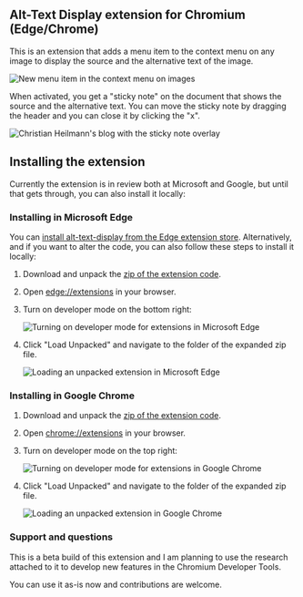 ## Alt-Text Display extension for Chromium (Edge/Chrome)

This is an extension that adds a menu item to the context menu on any image to display the source and the alternative text of the image. 

![New menu item in the context menu on images](https://codepo8.github.io/alt-text-display-extension/context-menu.png)

When activated, you get a "sticky note" on the document that shows the source and the alternative text. You can move the sticky note by dragging the header and you can close it by clicking the "x".

![Christian Heilmann's blog with the sticky note overlay](https://codepo8.github.io/alt-text-display-extension/alt-text-display.png)

## Installing the extension

Currently the extension is in review both at Microsoft and Google, but until that gets through, you can also install it locally:

### Installing in Microsoft Edge

You can [install alt-text-display from the Edge extension store](https://microsoftedge.microsoft.com/addons/detail/alt-text-display/ifckdcbddldhagbihbhhijioebgmnlfl?hl=en-GB). Alternatively, and if you want to alter the code, you can also follow these steps to install it locally:

1. Download and unpack the [zip of the extension code](https://codepo8.github.io/alt-text-display-extension/alt-text-display.zip).

1. Open [edge://extensions](edge://extensions) in your browser.

1. Turn on developer mode on the bottom right:

    ![Turning on developer mode for extensions in Microsoft Edge](https://codepo8.github.io/alt-text-display-extension/edge-turn-on-developer-mode.png)

1. Click "Load Unpacked" and navigate to the folder of the expanded zip file.

    ![Loading an unpacked extension in Microsoft Edge](https://codepo8.github.io/alt-text-display-extension/edge-load-unpacked.png)

### Installing in Google Chrome

1. Download and unpack the [zip of the extension code](https://codepo8.github.io/alt-text-display-extension/alt-text-display.zip).

1. Open [chrome://extensions](chrome://extensions) in your browser.

1. Turn on developer mode on the top right:

    ![Turning on developer mode for extensions in Google Chrome](https://codepo8.github.io/alt-text-display-extension/chrome-developer-mode.png)

1. Click "Load Unpacked" and navigate to the folder of the expanded zip file.

    ![Loading an unpacked extension in Google Chrome](https://codepo8.github.io/alt-text-display-extension/chrome-load-unpacked.png)

### Support and questions

This is a beta build of this extension and I am planning to use the research attached to it to develop new features in the Chromium Developer Tools. 

You can use it as-is now and contributions are welcome.

